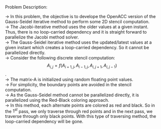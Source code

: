 Problem Description:  

-> In this problem, the objective is to develope the OpenACC version of the Gauss-Seidel iterative method to perform some 2D stencil computation.  
-> The Jacobi-iterative method uses the older values at a given instant. Thus, there is no loop-carried dependency and it is straight forward to parallelize the Jacobi method solver.  
-> The Gauss-Seidel iterative method uses the updated/latest values at a given instant which creates a loop-carried dependency. So it cannot be parallelized directly.  
-> Consider the following discrete stencil computation:  
$$A_{i,j} = f \left( A_{i+1,j}, A_{i-1,j}, A_{i,j+1}, A_{i,j-1} \right)$$.    
-> The matrix-A is initialized using random floating point values.  
-> For simplicity, the boundary points are avoided in the stencil computation.  
-> As the Gauss-Seidel method cannot be parallelized directly, it is parallelized using the Red-Black coloring approach.  
-> In this method, each alternate points are colored as red and black. So in the $1^{st}$ pass, we only traverse through red points and in the next pass, we traverse through only black points. With this type of traversing method, the loop-carried dependency will be gone.  
